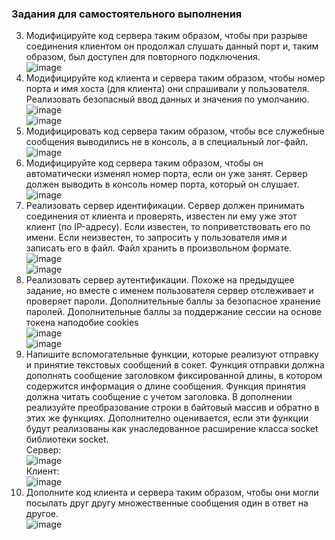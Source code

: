 ### Задания для самостоятельного выполнения

3. Модифицируйте код сервера таким образом, чтобы при разрыве соединения клиентом он продолжал слушать данный порт и, таким образом, был доступен для повторного подключения.  
![image](https://user-images.githubusercontent.com/70998859/140235784-e4f429b4-aa54-4949-b746-96a28314ebb1.png)  
4. Модифицируйте код клиента и сервера таким образом, чтобы номер порта и имя хоста (для клиента) они спрашивали у пользователя. Реализовать безопасный ввод данных и значения по умолчанию.  
![image](https://user-images.githubusercontent.com/70998859/140236281-4bf5dab6-8844-4947-b8a3-a2ee40e9e31e.png)  
![image](https://user-images.githubusercontent.com/70998859/140236313-9da3facb-4dbb-487d-9d26-5ef7d6469ddf.png)  
5. Модифицировать код сервера таким образом, чтобы все служебные сообщения выводились не в консоль, а в специальный лог-файл.  
![image](https://user-images.githubusercontent.com/70998859/140236345-673c8716-0f4f-4e0b-b1dc-129e0759fc22.png)  
6. Модифицируйте код сервера таким образом, чтобы он автоматически изменял номер порта, если он уже занят. Сервер должен выводить в консоль номер порта, который он слушает.  
![image](https://user-images.githubusercontent.com/70998859/140236584-3d467e29-5cff-4a94-89f2-8bdeebc31de8.png)  
7. Реализовать сервер идентификации. Сервер должен принимать соединения от клиента и проверять, известен ли ему уже этот клиент (по IP-адресу). Если известен, то поприветствовать его по имени. Если неизвестен, то запросить у пользователя имя и записать его в файл. Файл хранить в произвольном формате.  
![image](https://user-images.githubusercontent.com/70998859/140236624-801cbed1-f0c3-4a58-88c4-6220bd523464.png)  
![image](https://user-images.githubusercontent.com/70998859/140236751-e1b4a7cd-be56-48dd-be0a-97e61d6ff2dc.png)  
8. Реализовать сервер аутентификации. Похоже на предыдущее задание, но вместе с именем пользователя сервер отслеживает и проверяет пароли. Дополнительные баллы за безопасное хранение паролей. Дополнительные баллы за поддержание сессии на основе токена наподобие cookies  
![image](https://user-images.githubusercontent.com/70998859/140236861-2c82b4ab-06b0-4ac8-8db9-3246cc2564f7.png)  
![image](https://user-images.githubusercontent.com/70998859/140236968-fab5ee20-5755-453f-841f-d3d6efa635af.png)  
9. Напишите вспомогательные функции, которые реализуют отправку и принятие текстовых сообщений в сокет. Функция отправки должна дополнять сообщение заголовком фиксированной длины, в котором содержится информация о длине сообщения. Функция принятия должна читать сообщение с учетом заголовка. В дополнении реализуйте преобразование строки в байтовый массив и обратно в этих же функциях. Дополнително оценивается, если эти функции будут реализованы как унаследованное расширение класса socket библиотеки socket.  
Сервер:  
![image](https://user-images.githubusercontent.com/70998859/140237290-29a903b3-09df-46e8-83f6-57a6538b661e.png)  
Клиент:  
![image](https://user-images.githubusercontent.com/70998859/140237360-f8c71bf6-5493-4842-9a5d-cbea9639d6cc.png)  
10. Дополните код клиента и сервера таким образом, чтобы они могли посылать друг другу множественные сообщения один в ответ на другое.  
![image](https://user-images.githubusercontent.com/70998859/140237483-e2e9230f-438d-49c9-ad87-7cd8f563b645.png)  
